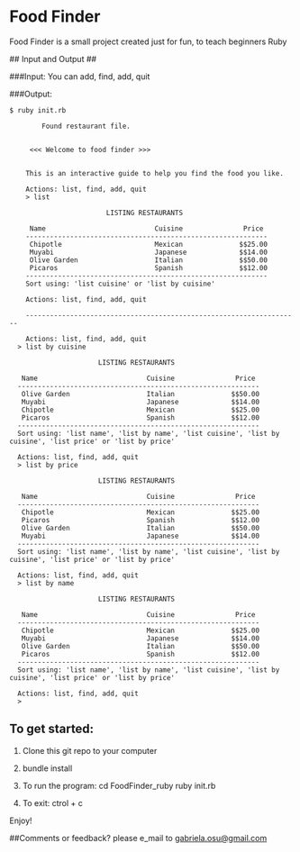 # Food Finder #
 Food Finder is a small project created just for fun, to teach beginners Ruby

## Input and Output ##

###Input:
You can add, find, add, quit

###Output:

    $ ruby init.rb 

            Found restaurant file.


         <<< Welcome to food finder >>>


        This is an interactive guide to help you find the food you like.

        Actions: list, find, add, quit
        > list

                            LISTING RESTAURANTS

         Name                           Cuisine               Price
        ------------------------------------------------------------
         Chipotle                       Mexican              $$25.00
         Muyabi                         Japanese             $$14.00
         Olive Garden                   Italian              $$50.00
         Picaros                        Spanish              $$12.00
        ------------------------------------------------------------
        Sort using: 'list cuisine' or 'list by cuisine'

        Actions: list, find, add, quit

        --------------------------------------------------------------------

        Actions: list, find, add, quit
      > list by cuisine

                          LISTING RESTAURANTS

       Name                           Cuisine               Price
      ------------------------------------------------------------
       Olive Garden                   Italian              $$50.00
       Muyabi                         Japanese             $$14.00
       Chipotle                       Mexican              $$25.00
       Picaros                        Spanish              $$12.00
      ------------------------------------------------------------
      Sort using: 'list name', 'list by name', 'list cuisine', 'list by cuisine', 'list price' or 'list by price'

      Actions: list, find, add, quit
      > list by price

                          LISTING RESTAURANTS

       Name                           Cuisine               Price
      ------------------------------------------------------------
       Chipotle                       Mexican              $$25.00
       Picaros                        Spanish              $$12.00
       Olive Garden                   Italian              $$50.00
       Muyabi                         Japanese             $$14.00
      ------------------------------------------------------------
      Sort using: 'list name', 'list by name', 'list cuisine', 'list by cuisine', 'list price' or 'list by price'

      Actions: list, find, add, quit
      > list by name

                          LISTING RESTAURANTS

       Name                           Cuisine               Price
      ------------------------------------------------------------
       Chipotle                       Mexican              $$25.00
       Muyabi                         Japanese             $$14.00
       Olive Garden                   Italian              $$50.00
       Picaros                        Spanish              $$12.00
      ------------------------------------------------------------
      Sort using: 'list name', 'list by name', 'list cuisine', 'list by cuisine', 'list price' or 'list by price'

      Actions: list, find, add, quit
      >
    
## To get started: ##

1) Clone this git repo to your computer

2) bundle install

3) To run the program:
    cd FoodFinder_ruby
    ruby init.rb

4) To exit:
    ctrol + c

Enjoy!

##Comments or feedback? please e_mail to gabriela.osu@gmail.com


